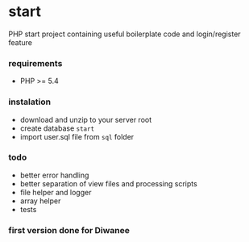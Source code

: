 # start
PHP start project containing useful boilerplate code and login/register feature

### requirements
- PHP >= 5.4

### instalation
- download and unzip to your server root
- create database `start`
- import user.sql file from `sql` folder

### todo
- better error handling
- better separation of view files and processing scripts
- file helper and logger
- array helper
- tests

### first version done for Diwanee
